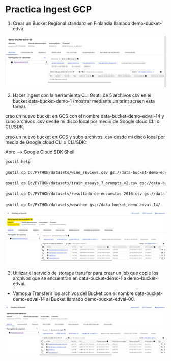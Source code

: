 

# Practica Ingest GCP


1. Crear un Bucket Regional standard en Finlandia llamado demo-bucket-edva.

![[imagen2](./Clase 8_Ingest_GCP/e1 gcp.png)](https://github.com/GermanPLS/Bootcamp-Data-Engineering-----EDVai/blob/8f89bb40f44451fc40268f2069bb4d0c1430aabe/Clase%208_Ingest_GCP/e1%20gcp.png)

2. Hacer ingest con la herramienta CLI Gsutil de 5 archivos csv en el bucket
data-bucket-demo-1 (mostrar mediante un print screen esta tarea).

creo un nuevo bucket en GCS con el nombre data-bucket-demo-edvai-14 y subo archivos .csv desde mi disco local por medio de Google cloud CLI o CLI/SDK.

creo un nuevo bucket en GCS y subo archivos .csv desde mi disco local por medio de Google cloud CLI o CLI/SDK:

Abro --> Google Cloud SDK Shell


```sh
gsutil help

gsutil cp D:/PYTHON/datasets/wine_reviews.csv gs://data-bucket-demo-edvai-14/

gsutil cp D:/PYTHON/datasets/train_essays_7_prompts_v2.csv gs://data-bucket-demo-edvai-14/

gsutil cp D:/PYTHON/datasets/resultado-de-encuestas-2016.csv gs://data-bucket-demo-edvai-14/

gsutil cp D:/PYTHON/datasets/weather gs://data-bucket-demo-edvai-14/

```

![[imagen3](./Clase 8_Ingest_GCP/e2 gcp.png)](https://github.com/GermanPLS/Bootcamp-Data-Engineering-----EDVai/blob/0f74b0ee4b0e2bf6bab08c12f19d3bd9bf8fe9a6/Clase%208_Ingest_GCP/e2%20gcp.png)





3. Utilizar el servicio de storage transfer para crear un job que copie los archivos
que se encuentran en data-bucket-demo-1 a demo-bucket-edvai.

- Vamos a Transferir los archivos del Bucket con el nombre data-bucket-demo-edvai-14 al Bucket llamado demo-bucket-edvai-00.
  
![[imagen4](./Clase 8_Ingest_GCP/e3 gcp.png)](https://github.com/GermanPLS/Bootcamp-Data-Engineering-----EDVai/blob/7f64b49d62c72ead1f3f84722c327a45cd90c4c8/Clase%208_Ingest_GCP/e3%20gcp.png)
